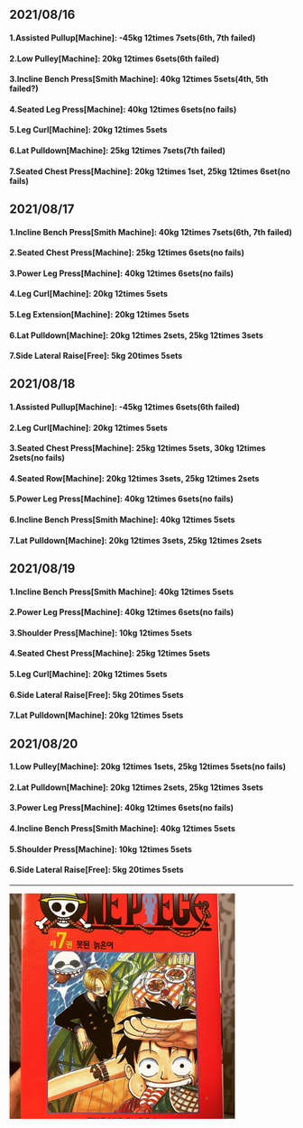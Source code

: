## 2021/08/16
#### 1.Assisted Pullup\[Machine\]: -45kg 12times 7sets(6th, 7th failed)
#### 2.Low Pulley\[Machine\]: 20kg 12times 6sets(6th failed)
#### 3.Incline Bench Press\[Smith Machine\]: 40kg 12times 5sets(4th, 5th failed?)
#### 4.Seated Leg Press\[Machine\]: 40kg 12times 6sets(no fails)
#### 5.Leg Curl\[Machine\]: 20kg 12times 5sets
#### 6.Lat Pulldown\[Machine\]: 25kg 12times 7sets(7th failed)
#### 7.Seated Chest Press\[Machine\]: 20kg 12times 1set, 25kg 12times 6set(no fails)

## 2021/08/17
#### 1.Incline Bench Press\[Smith Machine\]: 40kg 12times 7sets(6th, 7th failed)
#### 2.Seated Chest Press\[Machine\]: 25kg 12times 6sets(no fails)
#### 3.Power Leg Press\[Machine\]: 40kg 12times 6sets(no fails)
#### 4.Leg Curl\[Machine\]: 20kg 12times 5sets
#### 5.Leg Extension\[Machine\]: 20kg 12times 5sets
#### 6.Lat Pulldown\[Machine\]: 20kg 12times 2sets, 25kg 12times 3sets
#### 7.Side Lateral Raise\[Free\]: 5kg 20times 5sets


## 2021/08/18
#### 1.Assisted Pullup\[Machine\]: -45kg 12times 6sets(6th failed)
#### 2.Leg Curl\[Machine\]: 20kg 12times 5sets
#### 3.Seated Chest Press\[Machine\]: 25kg 12times 5sets, 30kg 12times 2sets(no fails)
#### 4.Seated Row\[Machine\]: 20kg 12times 3sets, 25kg 12times 2sets
#### 5.Power Leg Press\[Machine\]: 40kg 12times 6sets(no fails)
#### 6.Incline Bench Press\[Smith Machine\]: 40kg 12times 5sets
#### 7.Lat Pulldown\[Machine\]: 20kg 12times 3sets, 25kg 12times 2sets


## 2021/08/19
#### 1.Incline Bench Press\[Smith Machine\]: 40kg 12times 5sets
#### 2.Power Leg Press\[Machine\]: 40kg 12times 6sets(no fails)
#### 3.Shoulder Press\[Machine\]: 10kg 12times 5sets
#### 4.Seated Chest Press\[Machine\]: 25kg 12times 5sets
#### 5.Leg Curl\[Machine\]: 20kg 12times 5sets
#### 6.Side Lateral Raise\[Free\]: 5kg 20times 5sets
#### 7.Lat Pulldown\[Machine\]: 20kg 12times 5sets


## 2021/08/20
#### 1.Low Pulley\[Machine\]: 20kg 12times 1sets, 25kg 12times 5sets(no fails) 
#### 2.Lat Pulldown\[Machine\]: 20kg 12times 2sets, 25kg 12times 3sets 
#### 3.Power Leg Press\[Machine\]: 40kg 12times 6sets(no fails)
#### 4.Incline Bench Press\[Smith Machine\]: 40kg 12times 5sets
#### 5.Shoulder Press\[Machine\]: 10kg 12times 5sets
#### 6.Side Lateral Raise\[Free\]: 5kg 20times 5sets


---
<img src='./_resources/__07.jpg' width='400px' />
